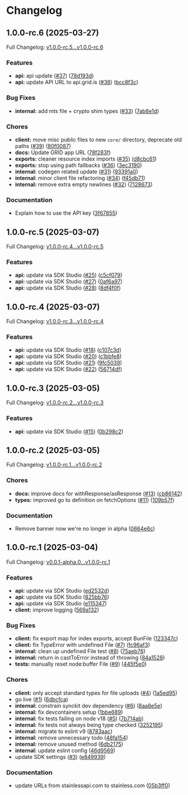# Changelog

## 1.0.0-rc.6 (2025-03-27)

Full Changelog: [v1.0.0-rc.5...v1.0.0-rc.6](https://github.com/GRID-is/api-sdk-ts/compare/v1.0.0-rc.5...v1.0.0-rc.6)

### Features

* **api:** api update ([#37](https://github.com/GRID-is/api-sdk-ts/issues/37)) ([78d193d](https://github.com/GRID-is/api-sdk-ts/commit/78d193d3d4619f1266ebedccbd3bc73c96e7fcc9))
* **api:** update API URL to api.grid.is ([#38](https://github.com/GRID-is/api-sdk-ts/issues/38)) ([bcc8f3c](https://github.com/GRID-is/api-sdk-ts/commit/bcc8f3c5c61e904e29dd0a7a3bf4de6b112e1729))


### Bug Fixes

* **internal:** add mts file + crypto shim types ([#33](https://github.com/GRID-is/api-sdk-ts/issues/33)) ([7ab8e1d](https://github.com/GRID-is/api-sdk-ts/commit/7ab8e1d00af0416eaa467c42be42a1960abc514a))


### Chores

* **client:** move misc public files to new `core/` directory, deprecate old paths ([#39](https://github.com/GRID-is/api-sdk-ts/issues/39)) ([80f0087](https://github.com/GRID-is/api-sdk-ts/commit/80f00879d13e20c34f51deebdc76f33ffff05634))
* **docs:** Update GRID app URL ([78f283f](https://github.com/GRID-is/api-sdk-ts/commit/78f283fd34f299634cd7755b886811191096045b))
* **exports:** cleaner resource index imports ([#35](https://github.com/GRID-is/api-sdk-ts/issues/35)) ([d8cbc61](https://github.com/GRID-is/api-sdk-ts/commit/d8cbc615cfa73a4d040ba0b3ef9a63312ba4f7f7))
* **exports:** stop using path fallbacks ([#36](https://github.com/GRID-is/api-sdk-ts/issues/36)) ([3ec3190](https://github.com/GRID-is/api-sdk-ts/commit/3ec3190e6113e5ba0e3e3e9bd13ed77387059a17))
* **internal:** codegen related update ([#31](https://github.com/GRID-is/api-sdk-ts/issues/31)) ([93391a0](https://github.com/GRID-is/api-sdk-ts/commit/93391a0a8513219fdf851d0913d16fe32114a318))
* **internal:** minor client file refactoring ([#34](https://github.com/GRID-is/api-sdk-ts/issues/34)) ([f45db71](https://github.com/GRID-is/api-sdk-ts/commit/f45db71123d330d8fd065d50e3d4888d6ba422d1))
* **internal:** remove extra empty newlines ([#32](https://github.com/GRID-is/api-sdk-ts/issues/32)) ([7128673](https://github.com/GRID-is/api-sdk-ts/commit/7128673f7fc7dac02c8884875b95da2c7ff67986))


### Documentation

* Explain how to use the API key ([3f67855](https://github.com/GRID-is/api-sdk-ts/commit/3f67855e034df13f465372a83c66386375bf0fff))

## 1.0.0-rc.5 (2025-03-07)

Full Changelog: [v1.0.0-rc.4...v1.0.0-rc.5](https://github.com/GRID-is/api-sdk-ts/compare/v1.0.0-rc.4...v1.0.0-rc.5)

### Features

* **api:** update via SDK Studio ([#25](https://github.com/GRID-is/api-sdk-ts/issues/25)) ([c5cf079](https://github.com/GRID-is/api-sdk-ts/commit/c5cf079750762b60fcdea6c69863f456720bd4b8))
* **api:** update via SDK Studio ([#27](https://github.com/GRID-is/api-sdk-ts/issues/27)) ([0af6a97](https://github.com/GRID-is/api-sdk-ts/commit/0af6a97467d36ba404805bbf22660749e31c2f62))
* **api:** update via SDK Studio ([#28](https://github.com/GRID-is/api-sdk-ts/issues/28)) ([8df4f0f](https://github.com/GRID-is/api-sdk-ts/commit/8df4f0fb96951d815bbfb3c72db34ed0c1ed6d7f))

## 1.0.0-rc.4 (2025-03-07)

Full Changelog: [v1.0.0-rc.3...v1.0.0-rc.4](https://github.com/GRID-is/api-sdk-ts/compare/v1.0.0-rc.3...v1.0.0-rc.4)

### Features

* **api:** update via SDK Studio ([#18](https://github.com/GRID-is/api-sdk-ts/issues/18)) ([c107c3d](https://github.com/GRID-is/api-sdk-ts/commit/c107c3dcb0885cf9694813d2a8be1c178e764302))
* **api:** update via SDK Studio ([#20](https://github.com/GRID-is/api-sdk-ts/issues/20)) ([c1bbfe8](https://github.com/GRID-is/api-sdk-ts/commit/c1bbfe876f366525194ea85113510a34d2223e4d))
* **api:** update via SDK Studio ([#21](https://github.com/GRID-is/api-sdk-ts/issues/21)) ([9fc5039](https://github.com/GRID-is/api-sdk-ts/commit/9fc5039e1fe544f9760b2d6977a7650c1cc10f26))
* **api:** update via SDK Studio ([#22](https://github.com/GRID-is/api-sdk-ts/issues/22)) ([56714df](https://github.com/GRID-is/api-sdk-ts/commit/56714dffac5e1da2e53411eeb9849b0dbda46c7c))

## 1.0.0-rc.3 (2025-03-05)

Full Changelog: [v1.0.0-rc.2...v1.0.0-rc.3](https://github.com/GRID-is/api-sdk-ts/compare/v1.0.0-rc.2...v1.0.0-rc.3)

### Features

* **api:** update via SDK Studio ([#15](https://github.com/GRID-is/api-sdk-ts/issues/15)) ([0b298c2](https://github.com/GRID-is/api-sdk-ts/commit/0b298c2021d159cf8584e29a80bc9aaf97e4bf4c))

## 1.0.0-rc.2 (2025-03-05)

Full Changelog: [v1.0.0-rc.1...v1.0.0-rc.2](https://github.com/GRID-is/api-sdk-ts/compare/v1.0.0-rc.1...v1.0.0-rc.2)

### Chores

* **docs:** improve docs for withResponse/asResponse ([#13](https://github.com/GRID-is/api-sdk-ts/issues/13)) ([cb86142](https://github.com/GRID-is/api-sdk-ts/commit/cb861427d44fe9e1811816dea0e0a8a30031bd25))
* **types:** improved go to definition on fetchOptions ([#11](https://github.com/GRID-is/api-sdk-ts/issues/11)) ([109b57f](https://github.com/GRID-is/api-sdk-ts/commit/109b57f0be0a415454c738796cc23ac503f6b7d2))


### Documentation

* Remove banner now we're no longer in alpha ([0664e6c](https://github.com/GRID-is/api-sdk-ts/commit/0664e6c1367801e0b4211b386a4ec37b31813b51))

## 1.0.0-rc.1 (2025-03-04)

Full Changelog: [v0.0.1-alpha.0...v1.0.0-rc.1](https://github.com/GRID-is/api-sdk-ts/compare/v0.0.1-alpha.0...v1.0.0-rc.1)

### Features

* **api:** update via SDK Studio ([ed2532d](https://github.com/GRID-is/api-sdk-ts/commit/ed2532d0acf35c2b641c2bc4dea2d99578bef31b))
* **api:** update via SDK Studio ([825bb76](https://github.com/GRID-is/api-sdk-ts/commit/825bb764f8f3ba261fa822b2ced25760f3d57f9e))
* **api:** update via SDK Studio ([e115347](https://github.com/GRID-is/api-sdk-ts/commit/e11534720f9792f9f8c7b530b3ff1d684d63b8ae))
* **client:** improve logging ([569a132](https://github.com/GRID-is/api-sdk-ts/commit/569a13271ac7494147ac50c8b7b8fdd320c63b49))


### Bug Fixes

* **client:** fix export map for index exports, accept BunFile ([123347c](https://github.com/GRID-is/api-sdk-ts/commit/123347c586b62a7842838840cdb4e34f6e6a563b))
* **client:** fix TypeError with undefined File ([#7](https://github.com/GRID-is/api-sdk-ts/issues/7)) ([fc96af3](https://github.com/GRID-is/api-sdk-ts/commit/fc96af3add60747312a94ece211be69def2e4d43))
* **internal:** clean up undefined File test ([#8](https://github.com/GRID-is/api-sdk-ts/issues/8)) ([75aeb76](https://github.com/GRID-is/api-sdk-ts/commit/75aeb76c03b0b5e83db67f974ee49531c6dcda18))
* **internal:** return in castToError instead of throwing ([84a1528](https://github.com/GRID-is/api-sdk-ts/commit/84a152897102999cbb3396f5cd4fdbb84e7739fb))
* **tests:** manually reset node:buffer File ([#9](https://github.com/GRID-is/api-sdk-ts/issues/9)) ([445f5e0](https://github.com/GRID-is/api-sdk-ts/commit/445f5e0862ceeae58e5e0cc2a24ad6073644c251))


### Chores

* **client:** only accept standard types for file uploads ([#4](https://github.com/GRID-is/api-sdk-ts/issues/4)) ([1a5ed95](https://github.com/GRID-is/api-sdk-ts/commit/1a5ed950538c1aaac430f538381db92fba30ae76))
* go live ([#1](https://github.com/GRID-is/api-sdk-ts/issues/1)) ([6dbcfca](https://github.com/GRID-is/api-sdk-ts/commit/6dbcfcac7856288e4a6fa738088f172f1fe5bb7b))
* **internal:** constrain synckit dev dependency ([#6](https://github.com/GRID-is/api-sdk-ts/issues/6)) ([8aa8e5e](https://github.com/GRID-is/api-sdk-ts/commit/8aa8e5edb80faefaeeff98a08e1a03617e028964))
* **internal:** fix devcontainers setup ([1bbe689](https://github.com/GRID-is/api-sdk-ts/commit/1bbe689fc8dd26efd2ca461d058cef4fd85e588b))
* **internal:** fix tests failing on node v18 ([#5](https://github.com/GRID-is/api-sdk-ts/issues/5)) ([7b714ab](https://github.com/GRID-is/api-sdk-ts/commit/7b714ab604380f9fdeb76e1c4bc2660fb26fcf7b))
* **internal:** fix tests not always being type checked ([3252195](https://github.com/GRID-is/api-sdk-ts/commit/3252195ceb83f8c8930c776f55ca80c2d50cf867))
* **internal:** migrate to eslint v9 ([8783aac](https://github.com/GRID-is/api-sdk-ts/commit/8783aac740bebda886b46fa160e82ab8e812f3cf))
* **internal:** remove unnecessary todo ([48fa154](https://github.com/GRID-is/api-sdk-ts/commit/48fa1548c3bbfc73ec66a9aabd063d3e59d6305a))
* **internal:** remove unused method ([6db2175](https://github.com/GRID-is/api-sdk-ts/commit/6db2175d121d0acd78583197e405da918d74e342))
* **internal:** update eslint config ([46d9569](https://github.com/GRID-is/api-sdk-ts/commit/46d95691c2c00d0fbc401c08064fc325a69e1fd1))
* update SDK settings ([#3](https://github.com/GRID-is/api-sdk-ts/issues/3)) ([e849939](https://github.com/GRID-is/api-sdk-ts/commit/e8499394ae1e31e85661c1752376c8066601b84d))


### Documentation

* update URLs from stainlessapi.com to stainless.com ([05b3ff0](https://github.com/GRID-is/api-sdk-ts/commit/05b3ff0439c8357c9040b5de4681aedc8371ca0e))
